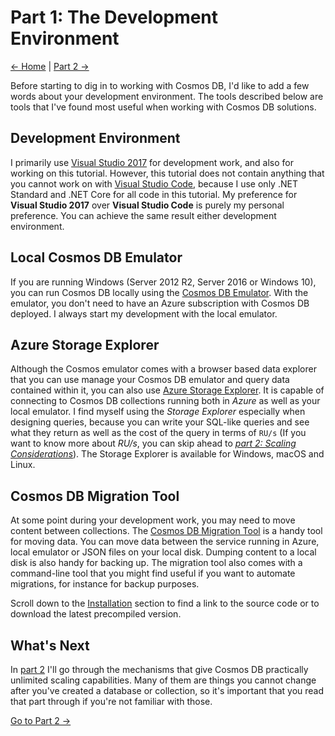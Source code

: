 # Part 1: The Development Environment

[<- Home](README.md) | [Part 2 ->](Part02-readme.md)

Before starting to dig in to working with Cosmos DB, I'd like to add a few words about your development environment. The tools described below are tools that I've found most useful when working with Cosmos DB solutions.

## Development Environment
I primarily use [Visual Studio 2017](https://docs.microsoft.com/en-us/visualstudio/install/install-visual-studio?view=vs-2017) for development work, and also for working on this tutorial. However, this tutorial does not contain anything that you cannot work on with [Visual Studio Code](https://code.visualstudio.com/), because I use only .NET Standard and .NET Core for all code in this tutorial. My preference for **Visual Studio 2017** over **Visual Studio Code** is purely my personal preference. You can achieve the same result either development environment.

## Local Cosmos DB Emulator
If you are running Windows (Server 2012 R2, Server 2016 or Windows 10), you can run Cosmos DB locally using the [Cosmos DB Emulator](https://docs.microsoft.com/en-us/azure/cosmos-db/local-emulator). With the emulator, you don't need to have an Azure subscription with Cosmos DB deployed. I always start my development with the local emulator.

## Azure Storage Explorer
Although the Cosmos emulator comes with a browser based data explorer that you can use manage your Cosmos DB emulator and query data contained within it, you can also use [Azure Storage Explorer](https://azure.microsoft.com/en-us/features/storage-explorer/). It is capable of connecting to Cosmos DB collections running both in *Azure* as well as your local emulator. I find myself using the *Storage Explorer* especially when designing queries, because you can write your SQL-like queries and see what they return as well as the cost of the query in terms of `RU/s` (If you want to know more about *RU/s*, you can skip ahead to [*part 2: Scaling Considerations*](Part02-readme.md)). The Storage Explorer is available for Windows, macOS and Linux.

## Cosmos DB Migration Tool
At some point during your development work, you may need to move content between collections. The [Cosmos DB Migration Tool](https://docs.microsoft.com/en-us/azure/cosmos-db/import-data) is a handy tool for moving data. You can move data between the service running in Azure, local emulator or JSON files on your local disk. Dumping content to a local disk is also handy for backing up. The migration tool also comes with a command-line tool that you might find useful if you want to automate migrations, for instance for backup purposes.

Scroll down to the [Installation](https://docs.microsoft.com/en-us/azure/cosmos-db/import-data#Install) section to find a link to the source code or to download the latest precompiled version.

## What's Next
In [part 2](Part02-readme.md) I'll go through the mechanisms that give Cosmos DB practically unlimited scaling capabilities. Many of them are things you cannot change after you've created a database or collection, so it's important that you read that part through if you're not familiar with those.

[Go to Part 2 ->](Part02-readme.md)
